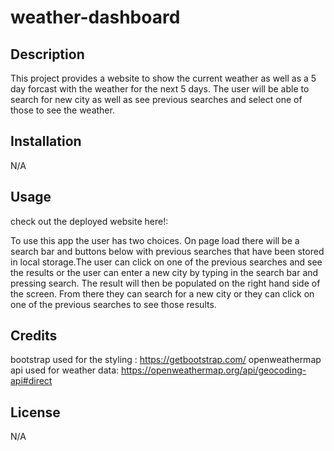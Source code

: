 # weather-dashboard
## Description
This project provides a website to show the current weather as well as a 5 day forcast with the weather for the next 5 days. The user will be able to search for new city as well as see previous searches and select one of those to see the weather.

## Installation
N/A

## Usage
check out the deployed website here!: 

To use this app the user has two choices. On page load there will be a search bar and buttons below with previous searches that have been stored in local storage.The user can click on one of the previous searches and see the results or the user can enter a new city by typing in the search bar and pressing search. The result will then be populated on the right hand side of the screen. From there they can search for a new city or they can click on one of the previous searches to see those results.


## Credits
bootstrap used for the styling : https://getbootstrap.com/ 
openweathermap api used for weather data: https://openweathermap.org/api/geocoding-api#direct

## License
N/A